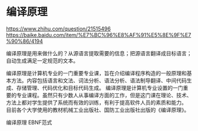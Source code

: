 # 编译原理

https://www.zhihu.com/question/21515496  
https://baike.baidu.com/item/%E7%BC%96%E8%AF%91%E5%8E%9F%E7%90%86/4194

编译原理是用来做什么的？从源语言提取需要的信息；把源语言翻译成目标语言；自动生成满足一定规范的文本。

编译原理是计算机专业的一门重要专业课，旨在介绍编译程序构造的一般原理和基本方法。内容包括语言和文法、词法分析、语法分析、语法制导翻译、中间代码生成、存储管理、代码优化和目标代码生成。 编译原理是计算机专业设置的一门重要的专业课程。虽然只有少数人从事编译方面的工作，但是这门课在理论、技术、方法上都对学生提供了系统而有效的训练，有利于提高软件人员的素质和能力。 目前各个大学使用的教材机械工业出版社、国防工业出版社出版的《编译原理》。















编译原理 EBNF范式
